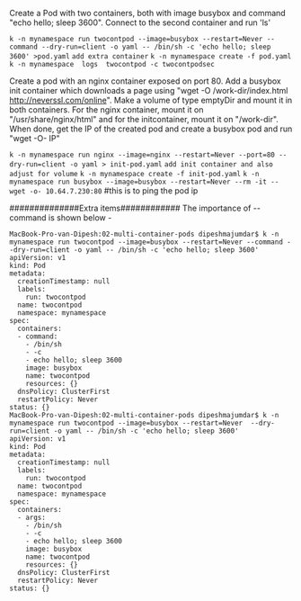 Create a Pod with two containers, both with image busybox and command "echo hello; sleep 3600". Connect to the second container and run 'ls'

`k -n mynamespace run twocontpod --image=busybox --restart=Never --command --dry-run=client -o yaml -- /bin/sh -c 'echo hello; sleep 3600' >pod.yaml`
`add extra container`
`k -n mynamespace create -f pod.yaml `
`k -n mynamespace  logs  twocontpod -c twocontpodsec`


Create a pod with an nginx container exposed on port 80. Add a busybox init container which downloads a page using "wget -O /work-dir/index.html http://neverssl.com/online". Make a volume of type emptyDir and mount it in both containers. For the nginx container, mount it on "/usr/share/nginx/html" and for the initcontainer, mount it on "/work-dir". When done, get the IP of the created pod and create a busybox pod and run "wget -O- IP"

`k -n mynamespace run nginx --image=nginx --restart=Never --port=80 --dry-run=client -o yaml > init-pod.yaml`
`add init container and also adjust for volume`
`k -n mynamespace create -f init-pod.yaml`
`k -n mynamespace run busybox --image=busybox --restart=Never --rm -it -- wget -o- 10.64.7.230:80` #this is to ping the pod ip


##############Extra items############
The importance of --command is shown below -

```
MacBook-Pro-van-Dipesh:02-multi-container-pods dipeshmajumdar$ k -n mynamespace run twocontpod --image=busybox --restart=Never --command --dry-run=client -o yaml -- /bin/sh -c 'echo hello; sleep 3600'
apiVersion: v1
kind: Pod
metadata:
  creationTimestamp: null
  labels:
    run: twocontpod
  name: twocontpod
  namespace: mynamespace
spec:
  containers:
  - command:
    - /bin/sh
    - -c
    - echo hello; sleep 3600
    image: busybox
    name: twocontpod
    resources: {}
  dnsPolicy: ClusterFirst
  restartPolicy: Never
status: {}
MacBook-Pro-van-Dipesh:02-multi-container-pods dipeshmajumdar$ k -n mynamespace run twocontpod --image=busybox --restart=Never  --dry-run=client -o yaml -- /bin/sh -c 'echo hello; sleep 3600'
apiVersion: v1
kind: Pod
metadata:
  creationTimestamp: null
  labels:
    run: twocontpod
  name: twocontpod
  namespace: mynamespace
spec:
  containers:
  - args:
    - /bin/sh
    - -c
    - echo hello; sleep 3600
    image: busybox
    name: twocontpod
    resources: {}
  dnsPolicy: ClusterFirst
  restartPolicy: Never
status: {}
```